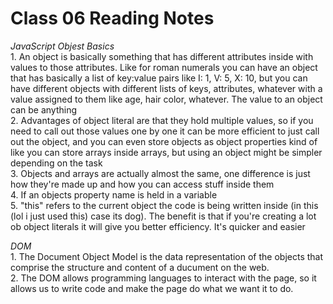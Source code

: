 # Class 06 Reading Notes

*JavaScript Objest Basics*  
1\. An object is basically something that has different attributes inside with values to those attributes. Like for roman numerals you can have an object that has basically a list of key:value pairs like I: 1, V: 5, X: 10, but you can have different objects with different lists of keys, attributes, whatever with a value assigned to them like age, hair color, whatever. The value to an object can be anything  
2\. Advantages of object literal are that they hold multiple values, so if you need to call out those values one by one it can be more efficient to just call out the object, and you can even store objects as object properties kind of like you can store arrays inside arrays, but using an object might be simpler depending on the task  
3\. Objects and arrays are actually almost the same, one difference is just how they're made up and how you can access stuff inside them  
4\. If an objects property name is held in a variable  
5\. "this" refers to the current object the code is being written inside (in this (lol i just used this) case its dog). The benefit is that if you're creating a lot ob object literals it will give you better efficiency. It's quicker and easier  

*DOM*  
1\. The Document Object Model is the data representation of the objects that comprise the structure and content of a ducument on the web.  
2\. The DOM allows programming languages to interact with the page, so it allows us to write code and make the page do what we want it to do.  

<!-- /*
3 steps to render to the DOM
- 1. create an element
declare a variable and then call createElement() and pass the html tag name as a string to createElement */
let kittenArticle = document.createElement('article');

/*
- 2. give it content
- 3. append it to the DOM, use appendChild() */
profileContainer.appendChild(kittenArticle);

// follow steps to create an h3 heading for a new element
// h3
let kittenH3 = document.createElement('h3');
kittenH3.textContent = 'Jumper'; //gives content (step 2) to the h3 element
kittenArticle.appendChild(kittenH3);

// p
let p = document.createElement('p');
p.textContent = 'Jumper the cat is wonderful';
kittenArticle.appendChild(p);

// img
let img = document.createElement('img');
img.src = 'images/jumper.jpg';
img.alt = 'Jumper is very cute';
kittenArticle.appendChild(img);

document.querySelector('article:nth-child(2) h3'); //this show <h3>Jumper</h3>

let li = document.createElement('li');
li.textContent = `6am: ${seattle.someValueInArray}`;

let jumper = {
    name: 'Jumper',
    likes: ['catnip', 'food', 'string'],
    renderList = function(){
        let ul = document.createElement('ul');
        
        for (let i=0; i<this.likes.length; i++){
            let li = document.createElement('li');
            li.textContent = this.likes[0];
            ul.appendChild(li);
        }
        
    }
} -->